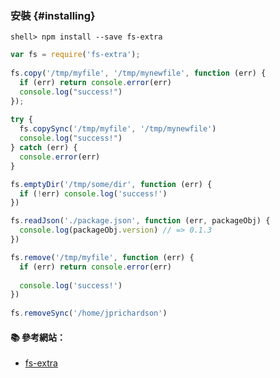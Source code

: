 ### 安裝 {#installing}

```console
shell> npm install --save fs-extra
```

```js
var fs = require('fs-extra');
 
fs.copy('/tmp/myfile', '/tmp/mynewfile', function (err) {
  if (err) return console.error(err)
  console.log("success!")
});
 
try {
  fs.copySync('/tmp/myfile', '/tmp/mynewfile')
  console.log("success!")
} catch (err) {
  console.error(err)
}

fs.emptyDir('/tmp/some/dir', function (err) {
  if (!err) console.log('success!')
})

fs.readJson('./package.json', function (err, packageObj) {
  console.log(packageObj.version) // => 0.1.3 
})

fs.remove('/tmp/myfile', function (err) {
  if (err) return console.error(err)
 
  console.log('success!')
})
 
fs.removeSync('/home/jprichardson')
```

#### :books: 參考網站：
- [fs-extra](https://www.npmjs.com/package/fs-extra)
